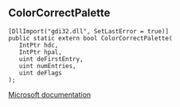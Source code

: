 ## ColorCorrectPalette

```
[DllImport("gdi32.dll", SetLastError = true)]
public static extern bool ColorCorrectPalette(
   IntPtr hdc,
   IntPtr hpal,
   uint deFirstEntry,
   uint numEntries,
   uint deFlags
);
```

[Microsoft documentation](https://docs.microsoft.com/en-us/windows/win32/api/wingdi/nf-wingdi-colorcorrectpalette)
